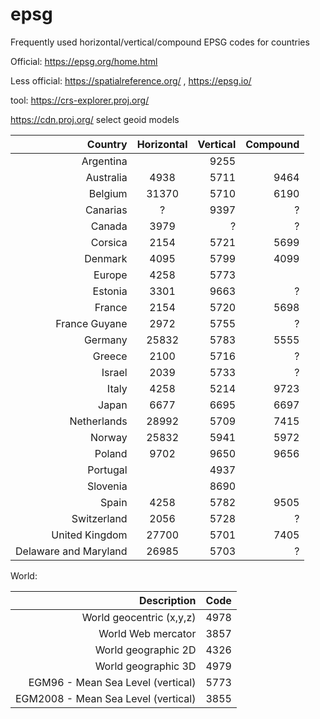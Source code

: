 # epsg

Frequently used horizontal/vertical/compound EPSG codes for countries

Official: https://epsg.org/home.html

Less official: https://spatialreference.org/ , https://epsg.io/

tool: https://crs-explorer.proj.org/

https://cdn.proj.org/ select geoid models

| Country        | Horizontal    | Vertical | Compound |
| --------------:|:-------------:| --------:|----------:
| Argentina      |               | 9255     |          | 
| Australia      | 4938          | 5711     | 9464     |
| Belgium        | 31370         | 5710     | 6190     |
| Canarias       | ?             | 9397     | ?        |
| Canada         | 3979          | ?        | ?        |
| Corsica        | 2154          | 5721     | 5699     |
| Denmark        | 4095          | 5799     | 4099     |
| Europe         | 4258          | 5773     |          |
| Estonia        | 3301          | 9663     | ?        |
| France         | 2154          | 5720     | 5698     |
| France Guyane  | 2972          | 5755     | ?        |
| Germany        | 25832         | 5783     | 5555     |
| Greece         | 2100          | 5716	    | ?        | 
| Israel         | 2039          | 5733     | ?        |
| Italy          | 4258	         | 5214     | 9723     |
| Japan          | 6677          | 6695     | 6697     |
| Netherlands    | 28992         | 5709     | 7415     |
| Norway         | 25832         | 5941     | 5972     |
| Poland         | 9702          | 9650     | 9656     |
| Portugal       |               | 4937     |          |
| Slovenia       |               | 8690     |          |
| Spain          | 4258          | 5782     | 9505     |
| Switzerland    | 2056          | 5728     | ?        |
| United Kingdom | 27700         | 5701     | 7405     |
| Delaware and Maryland | 26985  | 5703     | ?        |


World:

| Description        | Code    | 
| --------------:|:-------------:|
| World geocentric (x,y,z) | 4978          | 
| World Web mercator    | 3857          |
| World geographic 2D | 4326 |
| World geographic 3D | 4979 |
| EGM96 - Mean Sea Level (vertical) | 5773 |
| EGM2008 - Mean Sea Level (vertical) | 3855 |
